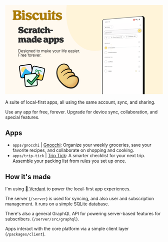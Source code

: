 ![biscuits banner image](/web/public/og-image.png)

A suite of local-first apps, all using the same account, sync, and sharing.

Use any app for free, forever. Upgrade for device sync, collaboration, and special features.

## Apps

- `apps/gnocchi` | [Gnocchi](https://gnocchi.club): Organize your weekly groceries, save your favorite recipes, and collaborate on shopping and cooking.
- `apps/trip-tick` | [Trip Tick](https://trip-tick.biscuits.club): A smarter checklist for your next trip. Assemble your packing list from rules you set up once.

## How it's made

I'm using [🌿 Verdant](https://verdant.dev) to power the local-first app experiences.

The server (`/server`) is used for syncing, and also user and subscription management. It runs on a simple SQLite database.

There's also a general GraphQL API for powering server-based features for subscribers. (`/server/src/graphql`).

Apps interact with the core platform via a simple client layer (`/packages/client`).
